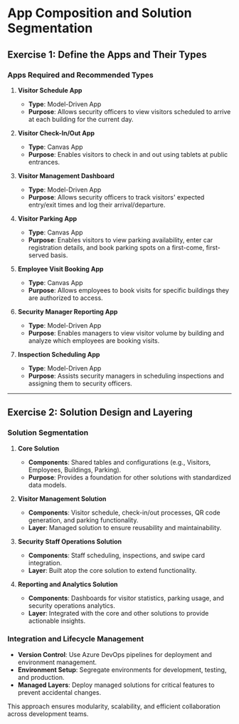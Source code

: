 # App Composition and Solution Segmentation

## **Exercise 1: Define the Apps and Their Types**

### **Apps Required and Recommended Types**
1. **Visitor Schedule App**  
   - **Type**: Model-Driven App  
   - **Purpose**: Allows security officers to view visitors scheduled to arrive at each building for the current day.  

2. **Visitor Check-In/Out App**  
   - **Type**: Canvas App  
   - **Purpose**: Enables visitors to check in and out using tablets at public entrances.  

3. **Visitor Management Dashboard**  
   - **Type**: Model-Driven App  
   - **Purpose**: Allows security officers to track visitors' expected entry/exit times and log their arrival/departure.

4. **Visitor Parking App**  
   - **Type**: Canvas App  
   - **Purpose**: Enables visitors to view parking availability, enter car registration details, and book parking spots on a first-come, first-served basis.  

5. **Employee Visit Booking App**  
   - **Type**: Canvas App  
   - **Purpose**: Allows employees to book visits for specific buildings they are authorized to access.  

6. **Security Manager Reporting App**  
   - **Type**: Model-Driven App  
   - **Purpose**: Enables managers to view visitor volume by building and analyze which employees are booking visits.  

7. **Inspection Scheduling App**  
   - **Type**: Model-Driven App  
   - **Purpose**: Assists security managers in scheduling inspections and assigning them to security officers.  

---

## **Exercise 2: Solution Design and Layering**

### **Solution Segmentation**
1. **Core Solution**  
   - **Components**: Shared tables and configurations (e.g., Visitors, Employees, Buildings, Parking).
   - **Purpose**: Provides a foundation for other solutions with standardized data models.

2. **Visitor Management Solution**  
   - **Components**: Visitor schedule, check-in/out processes, QR code generation, and parking functionality.
   - **Layer**: Managed solution to ensure reusability and maintainability.

3. **Security Staff Operations Solution**  
   - **Components**: Staff scheduling, inspections, and swipe card integration.
   - **Layer**: Built atop the core solution to extend functionality.

4. **Reporting and Analytics Solution**  
   - **Components**: Dashboards for visitor statistics, parking usage, and security operations analytics.
   - **Layer**: Integrated with the core and other solutions to provide actionable insights.

### **Integration and Lifecycle Management**
- **Version Control**: Use Azure DevOps pipelines for deployment and environment management.  
- **Environment Setup**: Segregate environments for development, testing, and production.  
- **Managed Layers**: Deploy managed solutions for critical features to prevent accidental changes.  

This approach ensures modularity, scalability, and efficient collaboration across development teams. 